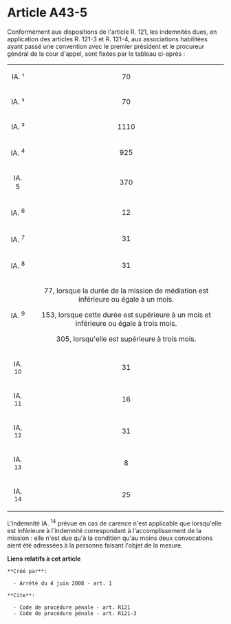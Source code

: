 # Article A43-5

Conformément aux dispositions de l'article R. 121, les indemnités dues, en application des articles R. 121-3 et R. 121-4, aux
associations habilitées ayant passé une convention avec le premier président et le procureur général de la cour d'appel, sont
fixées par le tableau ci-après : 

<table>
  <tbody>
    <tr>
      <td align="center">

IA. ¹ 

</td>
      <td align="center">

70 

</td>
    </tr>
    <tr>
      <td align="center">

IA. ² 

</td>
      <td align="center">

70 

</td>
    </tr>
    <tr>
      <td align="center">

IA. ³ 

</td>
      <td align="center">

1110 

</td>
    </tr>
    <tr>
      <td align="center">

IA. 
        <sup>4</sup>

</td>
      <td align="center">

925 

</td>
    </tr>
    <tr>
      <td align="center">

IA. 5 

</td>
      <td align="center">

370 

</td>
    </tr>
    <tr>
      <td align="center">

IA.
        <sup> 6</sup>

</td>
      <td align="center">

12 

</td>
    </tr>
    <tr>
      <td align="center">

IA. 
        <sup>7</sup>

</td>
      <td align="center">

31 

</td>
    </tr>
    <tr>
      <td align="center">

IA. 
        <sup>8 

</sup>
      </td>
      <td align="center">

31 

</td>
    </tr>
    <tr>
      <td align="center">

IA. 
        <sup>9</sup>

</td>
      <td align="center">

77, lorsque la durée de la mission de médiation est inférieure ou égale à un mois. 

153, lorsque cette durée est supérieure à un mois et inférieure ou égale à trois mois. 

305, lorsqu'elle est supérieure à trois mois. 

</td>
    </tr>
    <tr>
      <td align="center">

IA. 
        <sup>10</sup>

</td>
      <td align="center">

31 

</td>
    </tr>
    <tr>
      <td align="center">

IA. 
        <sup>11 

</sup>
      </td>
      <td align="center">

16 

</td>
    </tr>
    <tr>
      <td align="center">

IA. 
        <sup>12</sup>

</td>
      <td align="center">

31 

</td>
    </tr>
    <tr>
      <td align="center">

IA. 
        <sup>13 

</sup>
      </td>
      <td align="center">

8 

</td>
    </tr>
    <tr>
      <td align="center">

IA. 
        <sup>14</sup>

</td>
      <td align="center">

25 

</td>
    </tr>
  </tbody>
</table>

L'indemnité IA. 
  <sup>14</sup> prévue en cas de carence n'est applicable que lorsqu'elle est inférieure à l'indemnité correspondant à
l'accomplissement de la mission : elle n'est due qu'à la condition qu'au moins deux convocations aient été adressées à la
personne faisant l'objet de la mesure.

**Liens relatifs à cet article**

	**Créé par**:

	  - Arrêté du 4 juin 2008 - art. 1

	**Cite**:

	  - Code de procédure pénale - art. R121
	  - Code de procédure pénale - art. R121-3
